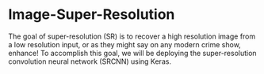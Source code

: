# Image-Super-Resolution
The goal of super-resolution (SR) is to recover a high resolution image from a low resolution input, or as they might say on any modern crime show, enhance!
To accomplish this goal, we will be deploying the super-resolution convolution neural network (SRCNN) using Keras.
